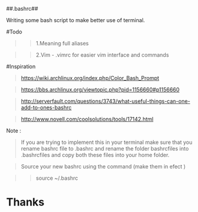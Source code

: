 ##.bashrc##

Writing some bash script to make better use of terminal.

#Todo
>>1.Meaning full aliases 

>>2.Vim - .vimrc for easier vim interface and commands

#Inspiration
>https://wiki.archlinux.org/index.php/Color_Bash_Prompt

>https://bbs.archlinux.org/viewtopic.php?pid=1156660#p1156660 

>http://serverfault.com/questions/3743/what-useful-things-can-one-add-to-ones-bashrc

>http://www.novell.com/coolsolutions/tools/17142.html

Note : 
> If you are trying to implement this in your terminal make sure that you rename bashrc file to .bashrc and rename the folder bashrcfiles into .bashrcfiles and copy both these files into your home folder.

> Source your new bashrc using the command (make them in efect )

>>source ~/.bashrc


Thanks
=====
